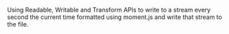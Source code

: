 Using Readable, Writable and Transform APIs to write to a stream every second the current time formatted using moment.js and write that stream to the file.
